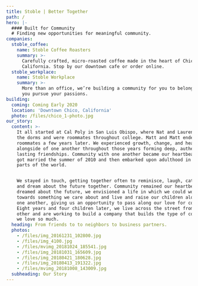 ```yaml
---
title: Stoble | Better Together
path: /
hero: |-
  #### Built for Community
  # Finding new opportunities for meaningful community.
companies:
  stoble_coffee:
    name: Stoble Coffee Roasters
    summary: >-
      Carefully crafted, micro-roasted coffee made in the heart of Chico,
      California. Stop by our downtown cafe or order online.
  stoble_workplace:
    name: Stoble Workplace
    summary: >-
      More than an office, we’re building a community for you to belong while
      you pursue your passions.
building:
  coming: Coming Early 2020
  location: 'Downtown Chico, California'
  photo: /files/chico_1-photo.jpg
our_story:
  content: >-
    It all started at Cal Poly in San Luis Obispo, where Nat and Lauren met in
    the dorms and were roommates throughout college. Matt and Matt ended up as
    roommates a few years later. We experienced growth, change, and heart-ache
    alongside of one another throughout those years forming deep, authentic, and
    lasting friendships. Community with one another became our heartbeat. We all
    got married the summer of 2010 and then embarked upon adulthood in separate
    parts of the world. 


    We stayed in touch, getting together often to reminisce, laugh, catch up,
    and dream about the future together. Community remained our heartbeat. As we
    dreamed about the future, we envisioned a life in which we could work
    towards something we care about and live and raise our children alongside
    one another, giving us an opportunity to pass along our love for community.
    Eight years and four children later, we live across the street from each
    other and are working to build a company that builds the type of community
    we love so much.
  heading: From friends to to neighbors to business partners.
  photos:
    - /files/img_20161231_102800.jpg
    - /files/img_4100.jpg
    - /files/mvimg_20181024_185541.jpg
    - /files/img_20181031_165609.jpg
    - /files/img_20180421_180628.jpg
    - /files/img_20180413_191322.jpg
    - /files/mvimg_20181008_143009.jpg
  subheading: Our Story
---
```


